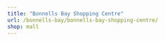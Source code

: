 ```yaml
---
title: "Bonnells Bay Shopping Centre"
url: /bonnells-bay/bonnells-bay-shopping-centre/
shop: mall
---
```

